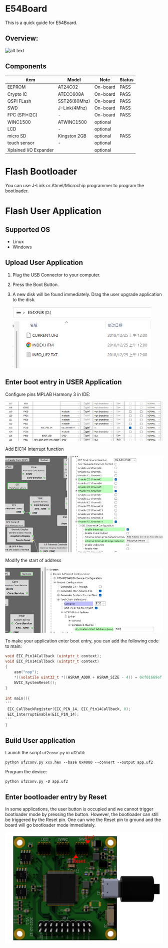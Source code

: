 # E54Board
This is a quick guide for E54Board.

## Overview:

![alt text](png/E54Board.png)

## Components

| item                  | Model        | Note     | Status |
| --------------------- | ------------ | -------- | ------ |
| EEPROM                | AT24C02      | On-board | PASS   |
| Crypto IC             | ATECC608A    | On-board | PASS   |
| QSPI FLash            | SST26(80Mhz) | On-board | PASS   |
| SWD                   | J-Link(4Mhz) | On-board | PASS   |
| FPC (SPI+I2C)         | -            | On-board | PASS   |
| WINC1500              | ATWINC1500   | optional |        |
| LCD                   | -            | optional |        |
| micro SD              | Kingston 2GB | optional | PASS   |
| touch sensor          | -            | optional |        |
| Xplained I/O Expander |              | optional |        |



# Flash Bootloader

You can use J-Link or Atmel/Microchip programmer to program the bootloader.

# Flash User Application

## Supported OS

* Linux
* Windows

## Upload User Application

1. Plug the USB Connector to your computer.

2. Press the Boot Button.

3. A new disk will be found immediately. Drag the user upgrade application to the disk.

   ![alt text](png/disk.png) 

## Enter boot entry in USER Application

Configure pins MPLAB Harmony 3 in IDE:

![pin](png/pin.png)



Add EIC14 Interrupt function 

![eic](png/eic.png)



Modify the start of address 

![boot_addr](png/boot_addr.png)



To make your application enter boot entry, you can add the following code to main:

````c
void EIC_Pin14Callback (uintptr_t context);
void EIC_Pin14Callback (uintptr_t context)
{
    asm("nop");
    *((volatile uint32_t *)(HSRAM_ADDR + HSRAM_SIZE - 4)) = 0xf01669ef;
    NVIC_SystemReset();
}

int main(){
```
 EIC_CallbackRegister(EIC_PIN_14, EIC_Pin14Callback, 0);
 EIC_InterruptEnable(EIC_PIN_14);
```
}
````

##  Build User application

Launch the script `uf2conv.py` in uf2util:

```
python uf2conv.py xxx.hex --base 0x4000 --convert --output app.uf2
```

Program the device:

```
python uf2conv.py -D app.uf2
```

## Enter bootloader entry by Reset

In some applications, the user button is occupied and we  cannot trigger bootloader mode by pressing the button. However, the bootloader can  still be triggered by the Reset pin. One can  wire the Reset pin to ground and  the board will go bootloader mode immediately.

![](png/SWD.png)
